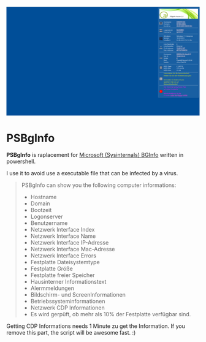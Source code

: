 ![PSBgInfo by Martin](https://github.com/m-reisner/PSBgInfo/blob/main/foo.png) 

# PSBgInfo
__PSBgInfo__ is raplacement for [Microsoft (Sysinternals) BGInfo](https://learn.microsoft.com/de-de/sysinternals/downloads/bginfo) written in powershell.

I use it to avoid use a executable file that can be infected by a virus.

> PSBgInfo can show you the following computer informations:
> 
> - Hostname
> - Domain
> - Bootzeit
> - Logonserver
> - Benutzername
> - Netzwerk Interface Index
> - Netzwerk Interface Name
> - Netzwerk Interface IP-Adresse
> - Netzwerk Interface Mac-Adresse
> - Netzwerk Interface Errors
> - Festplatte Dateisystemtype
> - Festplatte Größe
> - Festplatte freier Speicher
> - Hausinterner Informationstext
> - Alermmeldungen
> - Bildschirm- und ScreenInformationen
> - Betriebssysteminformationen
> - Netzwerk CDP Informationen
> - Es wird gerpüft, ob mehr als 10% der Festplatte verfügbar sind. 

Getting CDP Informations needs 1 Minute zu get the Information. If you remove this part, the script will be awesome fast. :)